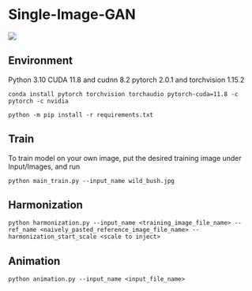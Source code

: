 # Single-Image-GAN
![](imgs/icce_re.jpg)


## Environment
Python 3.10
CUDA 11.8 and cudnn 8.2
pytorch 2.0.1 and torchvision 1.15.2

```
conda install pytorch torchvision torchaudio pytorch-cuda=11.8 -c pytorch -c nvidia
```
```
python -m pip install -r requirements.txt
```


## Train
To train model on your own image, put the desired training image under Input/Images, and run
```
python main_train.py --input_name wild_bush.jpg
```


## Harmonization
```
python harmonization.py --input_name <training_image_file_name> --ref_name <naively_pasted_reference_image_file_name> --harmonization_start_scale <scale to inject>
```


## Animation
```
python animation.py --input_name <input_file_name> 
```
